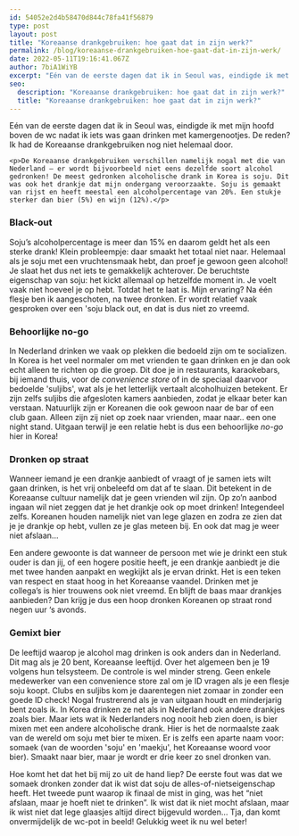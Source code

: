 ```yaml
---
id: 54052e2d4b58470d844c78fa41f56879
type: post
layout: post
title: "Koreaanse drankgebruiken: hoe gaat dat in zijn werk?"
permalink: /blog/koreaanse-drankgebruiken-hoe-gaat-dat-in-zijn-werk/
date: 2022-05-11T19:16:41.067Z
author: 7biA1WiYB
excerpt: "Eén van de eerste dagen dat ik in Seoul was, eindigde ik met mijn hoofd boven de wc nadat ik iets was gaan drinken met kamergenootjes. De reden? Ik had de Koreaanse drankgebruiken nog niet helemaal door.  "
seo:
  description: "Koreaanse drankgebruiken: hoe gaat dat in zijn werk?"
  title: "Koreaanse drankgebruiken: hoe gaat dat in zijn werk?"
---
```

Eén van de eerste dagen dat ik in Seoul was, eindigde ik met mijn hoofd boven de wc nadat ik iets was gaan drinken met kamergenootjes. De reden? Ik had de Koreaanse drankgebruiken nog niet helemaal door.  

    <p>De Koreaanse drankgebruiken verschillen namelijk nogal met die van Nederland – er wordt bijvoorbeeld niet eens dezelfde soort alcohol gedronken! De meest gedronken alcoholische drank in Korea is soju. Dit was ook het drankje dat mijn ondergang veroorzaakte. Soju is gemaakt van rijst en heeft meestal een alcoholpercentage van 20%. Een stukje sterker dan bier (5%) en wijn (12%).</p>
<h3>Black-out</h3>
<p>Soju’s alcoholpercentage is meer dan 15% en daarom geldt het als een sterke drank! Klein probleempje: daar smaakt het totaal niet naar. Helemaal als je soju met een vruchtensmaak hebt, dan proef je gewoon geen alcohol! Je slaat het dus net iets te gemakkelijk achterover. De beruchtste eigenschap van soju: het kickt allemaal op hetzelfde moment in. Je voelt vaak niet hoeveel je op hebt. Totdat het te laat is. Mijn ervaring? Na één flesje ben ik aangeschoten, na twee dronken. Er wordt relatief vaak gesproken over een 'soju black out, en dat is dus niet zo vreemd.</p>
<h3>Behoorlijke no-go</h3>
<p>In Nederland drinken we vaak op plekken die bedoeld zijn om te socializen. In Korea is het veel normaler om met vrienden te gaan drinken en je dan ook echt alleen te richten op die groep. Dit doe je in restaurants, karaokebars, bij iemand thuis, voor de <em>convenience store</em> of in de speciaal daarvoor bedoelde 'suljibs', wat als je het letterlijk vertaalt alcoholhuizen betekent. Er zijn zelfs suljibs die afgesloten kamers aanbieden, zodat je elkaar beter kan verstaan. Natuurlijk zijn er Koreanen die ook gewoon naar de bar of een club gaan. Alleen zijn zij niet op zoek naar vrienden, maar naar.. een one night stand. Uitgaan terwijl je een relatie hebt is dus een behoorlijke <em>no-go</em> hier in Korea!</p>
<h3>Dronken op straat</h3>
<p>Wanneer iemand je een drankje aanbiedt of vraagt of je samen iets wilt gaan drinken, is het vrij onbeleefd om dat af te slaan. Dit betekent in de Koreaanse cultuur namelijk dat je geen vrienden wil zijn. Op zo’n aanbod ingaan wil niet zeggen dat je het drankje ook op moet drinken! Integendeel zelfs. Koreanen houden namelijk niet van lege glazen en zodra ze zien dat je je drankje op hebt, vullen ze je glas meteen bij. En ook dat mag je weer niet afslaan...</p>
<p>Een andere gewoonte is dat wanneer de persoon met wie je drinkt een stuk ouder is dan jij, of een hogere positie heeft, je een drankje aanbiedt je die met twee handen aanpakt en wegkijkt als je ervan drinkt. Het is een teken van respect en staat hoog in het Koreaanse vaandel. Drinken met je collega’s is hier trouwens ook niet vreemd. En blijft de baas maar drankjes aanbieden? Dan krijg je dus een hoop dronken Koreanen op straat rond negen uur ‘s avonds.</p>
<h3>Gemixt bier</h3>
<p>De leeftijd waarop je alcohol mag drinken is ook anders dan in Nederland. Dit mag als je 20 bent, Koreaanse leeftijd. Over het algemeen ben je 19 volgens hun telsysteem. De controle is wel minder streng. Geen enkele medewerker van een convenience store zal om je ID vragen als je een flesje soju koopt. Clubs en suljibs kom je daarentegen niet zomaar in zonder een goede ID check! Nogal frustrerend als je van uitgaan houdt en minderjarig bent zoals ik. In Korea drinken ze net als in Nederland ook andere drankjes zoals bier. Maar iets wat ik Nederlanders nog nooit heb zien doen, is bier mixen met een andere alcoholische drank. Hier is het de normaalste zaak van de wereld om soju met bier te mixen. Er is zelfs een aparte naam voor: somaek (van de woorden 'soju' en 'maekju', het Koreaanse woord voor bier). Smaakt naar bier, maar je wordt er drie keer zo snel dronken van.</p>
<p>Hoe komt het dat het bij mij zo uit de hand liep? De eerste fout was dat we somaek dronken zonder dat ik wist dat soju de alles-of-nietseigenschap heeft. Het tweede punt waarop ik finaal de mist in ging, was het “niet afslaan, maar je hoeft niet te drinken”. Ik wist dat ik niet mocht afslaan, maar ik wist niet dat lege glaasjes altijd direct bijgevuld worden… Tja, dan komt onvermijdelijk de wc-pot in beeld! Gelukkig weet ik nu wel beter!</p>  
